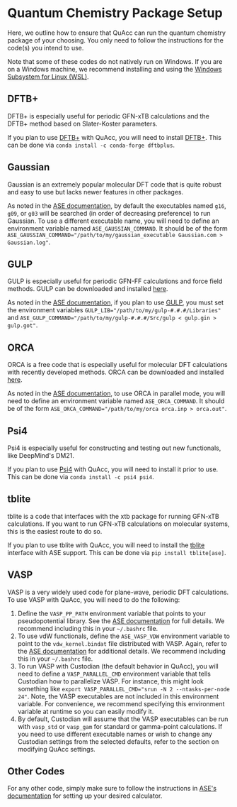 # Quantum Chemistry Package Setup

Here, we outline how to ensure that QuAcc can run the quantum chemistry package of your choosing. You only need to follow the instructions for the code(s) you intend to use.

Note that some of these codes do not natively run on Windows. If you are on a Windows machine, we recommend installing and using the [Windows Subsystem for Linux (WSL)](https://ubuntu.com/wsl).

## DFTB+

DFTB+ is especially useful for periodic GFN-xTB calculations and the DFTB+ method based on Slater-Koster parameters.

If you plan to use [DFTB+](https://dftbplus.org/) with QuAcc, you will need to install [DFTB+](https://dftbplus.org/). This can be done via `conda install -c conda-forge dftbplus`.

## Gaussian

Gaussian is an extremely popular molecular DFT code that is quite robust and easy to use but lacks newer features in other packages.

As noted in the [ASE documentation](https://wiki.fysik.dtu.dk/ase/ase/calculators/gaussian.html), by default the executables named `g16`, `g09`, or `g03` will be searched (in order of decreasing preference) to run Gaussian. To use a different executable name, you will need to define an environment variable named `ASE_GAUSSIAN_COMMAND`. It should be of the form `ASE_GAUSSIAN_COMMAND="/path/to/my/gaussian_executable Gaussian.com > Gaussian.log"`.

## GULP

GULP is especially useful for periodic GFN-FF calculations and force field methods. GULP can be downloaded and installed [here](https://gulp.curtin.edu.au/).

As noted in the [ASE documentation](https://wiki.fysik.dtu.dk/ase/ase/calculators/gulp.html), if you plan to use [GULP](https://gulp.curtin.edu.au/), you must set the environment variables `GULP_LIB="/path/to/my/gulp-#.#.#/Libraries"` and `ASE_GULP_COMMAND="/path/to/my/gulp-#.#.#/Src/gulp < gulp.gin > gulp.got"`.

## ORCA

ORCA is a free code that is especially useful for molecular DFT calculations with recently developed methods. ORCA can be downloaded and installed [here](https://orcaforum.kofo.mpg.de/app.php/portal).

As noted in the [ASE documentation](https://wiki.fysik.dtu.dk/ase/ase/calculators/orca.html), to use ORCA in parallel mode, you will need to define an environment variable named `ASE_ORCA_COMMAND`. It should be of the form `ASE_ORCA_COMMAND="/path/to/my/orca orca.inp > orca.out"`.

## Psi4

Psi4 is especially useful for constructing and testing out new functionals, like DeepMind's DM21.

If you plan to use [Psi4](https://github.com/psi4/psi4) with QuAcc, you will need to install it prior to use. This can be done via `conda install -c psi4 psi4`.

## tblite

tblite is a code that interfaces with the xtb package for running GFN-xTB calculations. If you want to run GFN-xTB calculations on molecular systems, this is the easiest route to do so.

If you plan to use tblite with QuAcc, you will need to install the [tblite](https://github.com/tblite/tblite) interface with ASE support. This can be done via `pip install tblite[ase]`.

## VASP

VASP is a very widely used code for plane-wave, periodic DFT calculations. To use VASP with QuAcc, you will need to do the following:

1. Define the `VASP_PP_PATH` environment variable that points to your pseudopotential library. See the [ASE documentation](https://wiki.fysik.dtu.dk/ase/ase/calculators/vasp.html#pseudopotentials) for full details. We recommend including this in your `~/.bashrc` file.
2. To use vdW functionals, define the `ASE_VASP_VDW` environment variable to point to the `vdw_kernel.bindat` file distributed with VASP. Again, refer to the [ASE documentation](https://wiki.fysik.dtu.dk/ase/ase/calculators/vasp.html#pseudopotentials) for additional details. We recommend including this in your `~/.bashrc` file.
3. To run VASP with Custodian (the default behavior in QuAcc), you will need to define a `VASP_PARALLEL_CMD` environment variable that tells Custodian how to parallelize VASP. For instance, this might look something like `export VASP_PARALLEL_CMD="srun -N 2 --ntasks-per-node 24"`. Note, the VASP executables are not included in this environment variable. For convenience, we recommend specifying this environment variable at runtime so you can easily modify it.
4. By default, Custodian will assume that the VASP executables can be run with `vasp_std` or `vasp_gam` for standard or gamma-point calculations. If you need to use different executable names or wish to change any Custodian settings from the selected defaults, refer to the section on modifying QuAcc settings.

## Other Codes

For any other code, simply make sure to follow the instructions in [ASE's documentation](https://wiki.fysik.dtu.dk/ase/ase/calculators/calculators.html#supported-calculators) for setting up your desired calculator.
